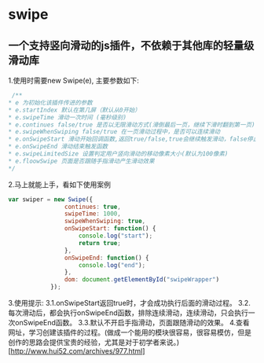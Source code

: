# swipe
## 一个支持竖向滑动的js插件，不依赖于其他库的轻量级滑动库
1.使用时需要new Swipe(e), 主要参数如下:
```javascript
 /**
* e 为初始化该插件传进的参数
* e.startIndex 默认在第几屏（默认从0开始）
* e.swipeTime 滑动一次时间 (毫秒级别)
* e.continues false/true 是否以无限滑动方式(滑倒最后一页，继续下滑时翻到第一页)
* e.swipeWhenSwiping false/true 在一页滑动过程中，是否可以连续滑动
* e.onSwipeStart 滑动开始回调函数,返回true/false,true会继续触发滑动，false停止该动作
* e.onSwipeEnd 滑动结束触发函数
* e.swipeLimitedSize 设置判定用户竖向滑动的移动像素大小(默认为100像素)
* e.floowSwipe 页面是否跟随手指滑动产生滑动效果
*/
```
2.马上就能上手，看如下使用案例
```javascript
var swiper = new Swipe({
            	continues: true, 
            	swipeTime: 1000,
            	swipeWhenSwiping: true,
            	onSwipeStart: function() {
            		console.log("start");
            		return true;
            	},
            	onSwipeEnd: function() {
            		console.log("end");
            	},
            	dom: document.getElementById("swipeWrapper")
            });
```
3.使用提示:
3.1.onSwipeStart返回true时，才会成功执行后面的滑动过程。
3.2.每次滑动后，都会执行onSwipeEnd函数，排除连续滑动，连续滑动，只会执行一次onSwipeEnd函数。
3.3.默认不开启手指滑动，页面跟随滑动的效果。
4.查看网址，学习创建该插件的过程。(做成一个能用的模块很容易，很容易模仿，但是创作的思路会提供宝贵的经验，尤其是对于初学者来说。)
[http://www.hui52.com/archives/977.html]
